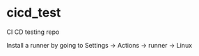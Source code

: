 # cicd_test
CI CD testing repo

Install a runner by going to Settings -> Actions -> runner -> Linux
